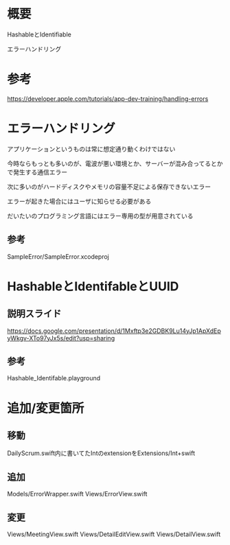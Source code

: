 # 概要

HashableとIdentifiable

エラーハンドリング

# 参考

https://developer.apple.com/tutorials/app-dev-training/handling-errors

# エラーハンドリング

アプリケーションというものは常に想定通り動くわけではない

今時ならもっとも多いのが、電波が悪い環境とか、サーバーが混み合ってるとか
で発生する通信エラー

次に多いのがハードディスクやメモリの容量不足による保存できないエラー

エラーが起きた場合にはユーザに知らせる必要がある

だいたいのプログラミング言語にはエラー専用の型が用意されている

## 参考
SampleError/SampleError.xcodeproj

# HashableとIdentifableとUUID

## 説明スライド

https://docs.google.com/presentation/d/1Mxftp3e2GDBK9Lu14yJp1ApXdEpyWkgv-XTo97yJx5s/edit?usp=sharing

## 参考
Hashable_Identifable.playground

# 追加/変更箇所

## 移動
DailyScrum.swift内に書いてたIntのextensionをExtensions/Int+swift

## 追加
Models/ErrorWrapper.swift
Views/ErrorView.swift

## 変更
Views/MeetingView.swift
Views/DetailEditView.swift
Views/DetailView.swift

